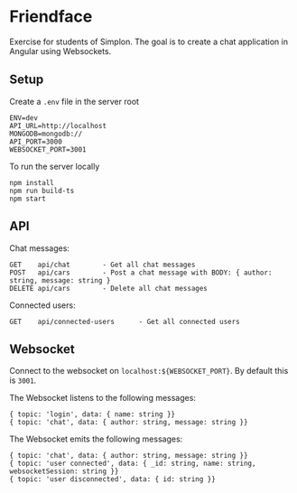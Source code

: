 # Friendface
Exercise for students of Simplon. The goal is to create a chat application in Angular using Websockets.

## Setup

Create a `.env` file in the server root

```
ENV=dev
API_URL=http://localhost
MONGODB=mongodb://
API_PORT=3000
WEBSOCKET_PORT=3001
```

To run the server locally

```
npm install
npm run build-ts
npm start
```

## API

Chat messages:

```
GET    api/chat        - Get all chat messages
POST   api/cars        - Post a chat message with BODY: { author: string, message: string }
DELETE api/cars        - Delete all chat messages
```

Connected users:

```
GET    api/connected-users      - Get all connected users
```

## Websocket

Connect to the websocket on `localhost:${WEBSOCKET_PORT}`. By default this is `3001`.

The Websocket listens to the following messages:

```
{ topic: 'login', data: { name: string }}
{ topic: 'chat', data: { author: string, message: string }}
```

The Websocket emits the following messages:
```
{ topic: 'chat', data: { author: string, message: string }}
{ topic: 'user connected', data: { _id: string, name: string, websocketSession: string }}
{ topic: 'user disconnected', data: { id: string }}

```
